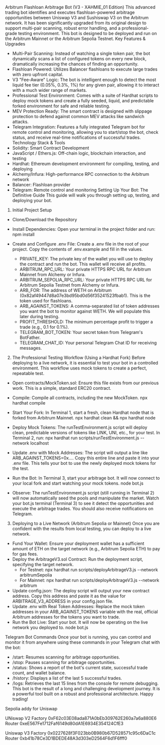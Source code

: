 Arbitrum Flashloan Arbitrage Bot (V3 - XAHMIE_01 Edition)
This advanced trading bot identifies and executes flashloan-powered arbitrage opportunities between Uniswap V3 and Sushiswap V3 on the Arbitrum network. It has been significantly upgraded from its original design to support multi-pair scanning, robust error handling, and a professional-grade testing environment.
This bot is designed to be deployed and run on the Arbitrum Mainnet or the Arbitrum Sepolia Testnet.
Key Features & Upgrades
 * Multi-Pair Scanning: Instead of watching a single token pair, the bot dynamically scans a list of configured tokens on every new block, dramatically increasing the chances of finding an opportunity.
 * Flashloan Powered: Utilizes Balancer flashloans to execute large trades with zero upfront capital.
 * V3 "Fee-Aware" Logic: The bot is intelligent enough to detect the most liquid fee tier (0.05%, 0.3%, 1%) for any given pair, allowing it to interact with a much wider range of markets.
 * Professional Test Environment: Comes with a suite of Hardhat scripts to deploy mock tokens and create a fully seeded, liquid, and predictable forked environment for safe and reliable testing.
 * MEV Protection Ready: The smart contract is designed with slippage protection to defend against common MEV attacks like sandwich attacks.
 * Telegram Integration: Features a fully integrated Telegram bot for remote control and monitoring, allowing you to start/stop the bot, check status, and receive real-time notifications of successful trades.
Technology Stack & Tools
 * Solidity: Smart Contract Development
 * JavaScript / Ethers.js: Off-chain logic, blockchain interaction, and testing
 * Hardhat: Ethereum development environment for compiling, testing, and deploying
 * Alchemy/Infura: High-performance RPC connection to the Arbitrum network
 * Balancer: Flashloan provider
 * Telegram: Remote control and monitoring
Setting Up Your Bot: The Definitive Guide
This guide will walk you through setting up, testing, and deploying your bot.
1. Initial Project Setup
 * Clone/Download the Repository
 * Install Dependencies: Open your terminal in the project folder and run:
   npm install

 * Create and Configure .env File: Create a .env file in the root of your project. Copy the contents of .env.example and fill in the values.
   * PRIVATE_KEY: The private key of the wallet you will use to deploy the contract and run the bot. This wallet will receive all profits.
   * ARBITRUM_RPC_URL: Your private HTTPS RPC URL for Arbitrum Mainnet from Alchemy or Infura.
   * ARBITRUM_SEPOLIA_RPC_URL: Your private HTTPS RPC URL for Arbitrum Sepolia Testnet from Alchemy or Infura.
   * ARB_FOR: The address of WETH on Arbitrum (0x82af49447d8a07e3bd95bd0d56f35241523fbab1). This is the token used for flashloans.
   * ARB_AGAINST_TOKENS: A comma-separated list of token addresses you want the bot to monitor against WETH. We will populate this later during testing.
   * PROFIT_THRESHOLD: The minimum percentage profit to trigger a trade (e.g., 0.1 for 0.1%).
   * TELEGRAM_BOT_TOKEN: Your secret token from Telegram's BotFather.
   * TELEGRAM_CHAT_ID: Your personal Telegram Chat ID for receiving messages.
2. The Professional Testing Workflow (Using a Hardhat Fork)
Before deploying to a live network, it is essential to test your bot in a controlled environment. This workflow uses mock tokens to create a perfect, repeatable test.
 * Open contracts/MockToken.sol: Ensure this file exists from our previous work. This is a simple, standard ERC20 contract.
 * Compile: Compile all contracts, including the new MockToken.
   npx hardhat compile

 * Start Your Fork: In Terminal 1, start a fresh, clean Hardhat node that is forked from Arbitrum Mainnet.
   npx hardhat clean && npx hardhat node

 * Deploy Mock Tokens: The runTestEnvironment.js script will deploy clean, predictable versions of tokens like LINK, UNI, etc., for your test. In Terminal 2, run:
   npx hardhat run scripts/runTestEnvironment.js --network localhost

 * Update .env with Mock Addresses: The script will output a line like ARB_AGAINST_TOKENS=0x.... Copy this entire line and paste it into your .env file. This tells your bot to use the newly deployed mock tokens for the test.
 * Run the Bot: In Terminal 3, start your arbitrage bot. It will now connect to your local fork and start watching your mock tokens.
   node bot.js

 * Observe: The runTestEnvironment.js script (still running in Terminal 2) will now automatically seed the pools and manipulate the market. Watch your bot.js terminal (Terminal 3) to see it detect the opportunities and execute the arbitrage trades. You should also receive notifications on Telegram.
3. Deploying to a Live Network (Arbitrum Sepolia or Mainnet)
Once you are confident with the results from local testing, you can deploy to a live network.
 * Fund Your Wallet: Ensure your deployment wallet has a sufficient amount of ETH on the target network (e.g., Arbitrum Sepolia ETH) to pay for gas fees.
 * Deploy the ArbitrageV3.sol Contract: Run the deployment script, specifying the target network.
   * For Testnet: npx hardhat run scripts/deployArbitrageV3.js --network arbitrumSepolia
   * For Mainnet: npx hardhat run scripts/deployArbitrageV3.js --network arbitrum
 * Update config.json: The deploy script will output your new contract address. Copy this address and paste it as the value for ARBITRAGE_V3_ADDRESS in your config.json file.
 * Update .env with Real Token Addresses: Replace the mock token addresses in your ARB_AGAINST_TOKENS variable with the real, official Arbitrum addresses for the tokens you want to trade.
 * Run the Bot Live: Start your bot. It will now be operating on the live network you deployed to.
   node bot.js

Telegram Bot Commands
Once your bot is running, you can control and monitor it from anywhere using these commands in your Telegram chat with the bot:
 * /start: Resumes scanning for arbitrage opportunities.
 * /stop: Pauses scanning for arbitrage opportunities.
 * /status: Shows a report of the bot's current state, successful trade count, and wallet balance.
 * /history: Displays a list of the last 5 successful trades.
 * /logs: Retrieves the last 15 lines from the console for remote debugging.
This bot is the result of a long and challenging development journey. It is a powerful tool built on a robust and professional architecture. Happy trading!


Sepolia addy for Uniswap

UNiswap V2
Factory  0xF62c03E08ada871A0bEb309762E260a7a6a880E6
Router 0xeE567Fe1712Faf6149d80dA1E6934E354124CfE3

Uniswap V3 
Factory 0x0227628f3F023bb0B980b67D528571c95c6DaC1c
Router 0xb41b78Ce3D1BDEDE48A3d303eD2564F6d1F6fff0